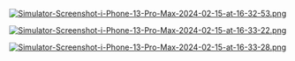 [![Simulator-Screenshot-i-Phone-13-Pro-Max-2024-02-15-at-16-32-53.png](https://i.postimg.cc/CKXXhKLn/Simulator-Screenshot-i-Phone-13-Pro-Max-2024-02-15-at-16-32-53.png)](https://postimg.cc/xkGtgnm9)


[![Simulator-Screenshot-i-Phone-13-Pro-Max-2024-02-15-at-16-33-22.png](https://i.postimg.cc/bvwSyzFP/Simulator-Screenshot-i-Phone-13-Pro-Max-2024-02-15-at-16-33-22.png)](https://postimg.cc/yD28nzHp)


[![Simulator-Screenshot-i-Phone-13-Pro-Max-2024-02-15-at-16-33-28.png](https://i.postimg.cc/6qnyjTTr/Simulator-Screenshot-i-Phone-13-Pro-Max-2024-02-15-at-16-33-28.png)](https://postimg.cc/zHDz3zCv)
